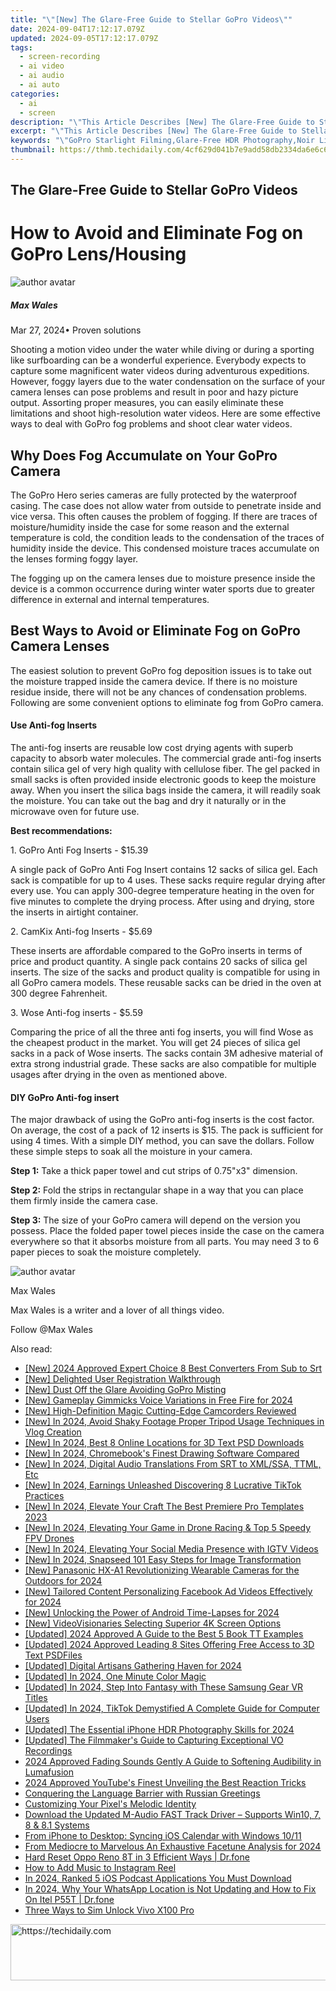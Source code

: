 ```yaml
---
title: "\"[New] The Glare-Free Guide to Stellar GoPro Videos\""
date: 2024-09-04T17:12:17.079Z
updated: 2024-09-05T17:12:17.079Z
tags: 
  - screen-recording
  - ai video
  - ai audio
  - ai auto
categories: 
  - ai
  - screen
description: "\"This Article Describes [New] The Glare-Free Guide to Stellar GoPro Videos\""
excerpt: "\"This Article Describes [New] The Glare-Free Guide to Stellar GoPro Videos\""
keywords: "\"GoPro Starlight Filming,Glare-Free HDR Photography,Noir Lighting Techniques,Clear Skies Capturing,Efficient HDR Settings,Stellar GoPro Cinematics,Brightness Control Guide\""
thumbnail: https://thmb.techidaily.com/4cf629d041b7e9add58db2334da6e6c6bff213af23c974168630105d2e88b454.jpg
---
```


## The Glare-Free Guide to Stellar GoPro Videos

# How to Avoid and Eliminate Fog on GoPro Lens/Housing

![author avatar](https://images.wondershare.com/filmora/article-images/max-wales-author.jpg)

##### Max Wales

 Mar 27, 2024• Proven solutions

 Shooting a motion video under the water while diving or during a sporting like surfboarding can be a wonderful experience. Everybody expects to capture some magnificent water videos during adventurous expeditions. However, foggy layers due to the water condensation on the surface of your camera lenses can pose problems and result in poor and hazy picture output. Assorting proper measures, you can easily eliminate these limitations and shoot high-resolution water videos. Here are some effective ways to deal with GoPro fog problems and shoot clear water videos.

## Why Does Fog Accumulate on Your GoPro Camera

 The GoPro Hero series cameras are fully protected by the waterproof casing. The case does not allow water from outside to penetrate inside and vice versa. This often causes the problem of fogging. If there are traces of moisture/humidity inside the case for some reason and the external temperature is cold, the condition leads to the condensation of the traces of humidity inside the device. This condensed moisture traces accumulate on the lenses forming foggy layer.

 The fogging up on the camera lenses due to moisture presence inside the device is a common occurrence during winter water sports due to greater difference in external and internal temperatures.

## Best Ways to Avoid or Eliminate Fog on GoPro Camera Lenses

 The easiest solution to prevent GoPro fog deposition issues is to take out the moisture trapped inside the camera device. If there is no moisture residue inside, there will not be any chances of condensation problems. Following are some convenient options to eliminate fog from GoPro camera.

#### Use Anti-fog Inserts

 The anti-fog inserts are reusable low cost drying agents with superb capacity to absorb water molecules. The commercial grade anti-fog inserts contain silica gel of very high quality with cellulose fiber. The gel packed in small sacks is often provided inside electronic goods to keep the moisture away. When you insert the silica bags inside the camera, it will readily soak the moisture. You can take out the bag and dry it naturally or in the microwave oven for future use.

**Best recommendations:**

 1\. GoPro Anti Fog Inserts - $15.39

 A single pack of GoPro Anti Fog Insert contains 12 sacks of silica gel. Each sack is compatible for up to 4 uses. These sacks require regular drying after every use. You can apply 300-degree temperature heating in the oven for five minutes to complete the drying process. After using and drying, store the inserts in airtight container.

 2\. CamKix Anti-fog Inserts - $5.69

 These inserts are affordable compared to the GoPro inserts in terms of price and product quantity. A single pack contains 20 sacks of silica gel inserts. The size of the sacks and product quality is compatible for using in all GoPro camera models. These reusable sacks can be dried in the oven at 300 degree Fahrenheit.

 3\. Wose Anti-fog inserts - $5.59

 Comparing the price of all the three anti fog inserts, you will find Wose as the cheapest product in the market. You will get 24 pieces of silica gel sacks in a pack of Wose inserts. The sacks contain 3M adhesive material of extra strong industrial grade. These sacks are also compatible for multiple usages after drying in the oven as mentioned above.

#### DIY GoPro Anti-fog insert

 The major drawback of using the GoPro anti-fog inserts is the cost factor. On average, the cost of a pack of 12 inserts is $15\. The pack is sufficient for using 4 times. With a simple DIY method, you can save the dollars. Follow these simple steps to soak all the moisture in your camera.

**Step 1:** Take a thick paper towel and cut strips of 0.75"x3" dimension.

**Step 2:** Fold the strips in rectangular shape in a way that you can place them firmly inside the camera case.

**Step 3:** The size of your GoPro camera will depend on the version you possess. Place the folded paper towel pieces inside the case on the camera everywhere so that it absorbs moisture from all parts. You may need 3 to 6 paper pieces to soak the moisture completely.

![author avatar](https://images.wondershare.com/filmora/article-images/max-wales-author.jpg)

Max Wales

Max Wales is a writer and a lover of all things video.

Follow @Max Wales


<ins class="adsbygoogle"
     style="display:block"
     data-ad-format="autorelaxed"
     data-ad-client="ca-pub-7571918770474297"
     data-ad-slot="1223367746"></ins>



<ins class="adsbygoogle"
     style="display:block"
     data-ad-client="ca-pub-7571918770474297"
     data-ad-slot="8358498916"
     data-ad-format="auto"
     data-full-width-responsive="true"></ins>


<span class="atpl-alsoreadstyle">Also read:</span>
<div><ul>
<li><a href="https://article-knowledge.techidaily.com/new-2024-approved-expert-choice-8-best-converters-from-sub-to-srt/"><u>[New] 2024 Approved  Expert Choice  8 Best Converters From Sub to Srt</u></a></li>
<li><a href="https://article-knowledge.techidaily.com/new-delighted-user-registration-walkthrough/"><u>[New] Delighted User Registration Walkthrough</u></a></li>
<li><a href="https://article-knowledge.techidaily.com/new-dust-off-the-glare-avoiding-gopro-misting/"><u>[New] Dust Off the Glare  Avoiding GoPro Misting</u></a></li>
<li><a href="https://article-knowledge.techidaily.com/new-gameplay-gimmicks-voice-variations-in-free-fire-for-2024/"><u>[New] Gameplay Gimmicks  Voice Variations in Free Fire for 2024</u></a></li>
<li><a href="https://article-knowledge.techidaily.com/new-high-definition-magic-cutting-edge-camcorders-reviewed/"><u>[New] High-Definition Magic  Cutting-Edge Camcorders Reviewed</u></a></li>
<li><a href="https://facebook-video-footage.techidaily.com/new-in-2024-avoid-shaky-footage-proper-tripod-usage-techniques-in-vlog-creation/"><u>[New] In 2024, Avoid Shaky Footage  Proper Tripod Usage Techniques in Vlog Creation</u></a></li>
<li><a href="https://article-knowledge.techidaily.com/new-in-2024-best-8-online-locations-for-3d-text-psd-downloads/"><u>[New] In 2024, Best 8 Online Locations for 3D Text PSD Downloads</u></a></li>
<li><a href="https://article-knowledge.techidaily.com/new-in-2024-chromebooks-finest-drawing-software-compared/"><u>[New] In 2024, Chromebook's Finest Drawing Software Compared</u></a></li>
<li><a href="https://article-knowledge.techidaily.com/new-in-2024-digital-audio-translations-from-srt-to-xmlssa-ttml-etc/"><u>[New] In 2024, Digital Audio Translations  From SRT to XML/SSA, TTML, Etc</u></a></li>
<li><a href="https://tiktok-clips.techidaily.com/new-in-2024-earnings-unleashed-discovering-8-lucrative-tiktok-practices/"><u>[New] In 2024, Earnings Unleashed  Discovering 8 Lucrative TikTok Practices</u></a></li>
<li><a href="https://article-knowledge.techidaily.com/new-in-2024-elevate-your-craft-the-best-premiere-pro-templates-2023/"><u>[New] In 2024, Elevate Your Craft  The Best Premiere Pro Templates 2023</u></a></li>
<li><a href="https://article-knowledge.techidaily.com/new-in-2024-elevating-your-game-in-drone-racing-and-top-5-speedy-fpv-drones/"><u>[New] In 2024, Elevating Your Game in Drone Racing & Top 5 Speedy FPV Drones</u></a></li>
<li><a href="https://instagram-clips.techidaily.com/new-in-2024-elevating-your-social-media-presence-with-igtv-videos/"><u>[New] In 2024, Elevating Your Social Media Presence with IGTV Videos</u></a></li>
<li><a href="https://article-knowledge.techidaily.com/new-in-2024-snapseed-101-easy-steps-for-image-transformation/"><u>[New] In 2024, Snapseed 101  Easy Steps for Image Transformation</u></a></li>
<li><a href="https://fox-links.techidaily.com/new-panasonic-hx-a1-revolutionizing-wearable-cameras-for-the-outdoors-for-2024/"><u>[New] Panasonic HX-A1  Revolutionizing Wearable Cameras for the Outdoors for 2024</u></a></li>
<li><a href="https://facebook-videos.techidaily.com/new-tailored-content-personalizing-facebook-ad-videos-effectively-for-2024/"><u>[New] Tailored Content  Personalizing Facebook Ad Videos Effectively for 2024</u></a></li>
<li><a href="https://article-knowledge.techidaily.com/new-unlocking-the-power-of-android-time-lapses-for-2024/"><u>[New] Unlocking the Power of Android Time-Lapses for 2024</u></a></li>
<li><a href="https://article-knowledge.techidaily.com/new-videovisionaries-selecting-superior-4k-screen-options/"><u>[New] VideoVisionaries  Selecting Superior 4K Screen Options</u></a></li>
<li><a href="https://article-knowledge.techidaily.com/updated-2024-approved-a-guide-to-the-best-5-book-tt-examples/"><u>[Updated] 2024 Approved  A Guide to the Best 5 Book TT Examples</u></a></li>
<li><a href="https://article-knowledge.techidaily.com/updated-2024-approved-leading-8-sites-offering-free-access-to-3d-text-psdfiles/"><u>[Updated] 2024 Approved  Leading 8 Sites Offering Free Access to 3D Text PSDFiles</u></a></li>
<li><a href="https://facebook-record-videos.techidaily.com/updated-digital-artisans-gathering-haven-for-2024/"><u>[Updated] Digital Artisans Gathering Haven for 2024</u></a></li>
<li><a href="https://article-knowledge.techidaily.com/updated-in-2024-one-minute-color-magic/"><u>[Updated] In 2024, One Minute Color Magic</u></a></li>
<li><a href="https://vp-tips.techidaily.com/updated-in-2024-step-into-fantasy-with-these-samsung-gear-vr-titles/"><u>[Updated] In 2024, Step Into Fantasy with These Samsung Gear VR Titles</u></a></li>
<li><a href="https://tiktok-clips.techidaily.com/updated-in-2024-tiktok-demystified-a-complete-guide-for-computer-users/"><u>[Updated] In 2024, TikTok Demystified  A Complete Guide for Computer Users</u></a></li>
<li><a href="https://article-knowledge.techidaily.com/updated-the-essential-iphone-hdr-photography-skills-for-2024/"><u>[Updated] The Essential iPhone HDR Photography Skills for 2024</u></a></li>
<li><a href="https://screen-mirroring-recording.techidaily.com/updated-the-filmmakers-guide-to-capturing-exceptional-vo-recordings/"><u>[Updated] The Filmmaker's Guide to Capturing Exceptional VO Recordings</u></a></li>
<li><a href="https://some-techniques.techidaily.com/2024-approved-fading-sounds-gently-a-guide-to-softening-audibility-in-lumafusion/"><u>2024 Approved  Fading Sounds Gently  A Guide to Softening Audibility in Lumafusion</u></a></li>
<li><a href="https://facebook-video-footage.techidaily.com/2024-approved-youtubes-finest-unveiling-the-best-reaction-tricks/"><u>2024 Approved  YouTube's Finest  Unveiling the Best Reaction Tricks</u></a></li>
<li><a href="https://mondly-stories.techidaily.com/conquering-the-language-barrier-with-russian-greetings/"><u>Conquering the Language Barrier with Russian Greetings</u></a></li>
<li><a href="https://article-knowledge.techidaily.com/customizing-your-pixels-melodic-identity/"><u>Customizing Your Pixel's Melodic Identity</u></a></li>
<li><a href="https://win-amazing.techidaily.com/download-the-updated-m-audio-fast-track-driver-supports-win10-7-8-and-81-systems/"><u>Download the Updated M-Audio FAST Track Driver – Supports Win10, 7, 8 & 8.1 Systems</u></a></li>
<li><a href="https://win11.techidaily.com/from-iphone-to-desktop-syncing-ios-calendar-with-windows-1011/"><u>From iPhone to Desktop: Syncing iOS Calendar with Windows 10/11</u></a></li>
<li><a href="https://article-knowledge.techidaily.com/from-mediocre-to-marvelous-an-exhaustive-facetune-analysis-for-2024/"><u>From Mediocre to Marvelous  An Exhaustive Facetune Analysis for 2024</u></a></li>
<li><a href="https://techidaily.com/hard-reset-oppo-reno-8t-in-3-efficient-ways-drfone-by-drfone-reset-android-reset-android/"><u>Hard Reset Oppo Reno 8T in 3 Efficient Ways | Dr.fone</u></a></li>
<li><a href="https://article-knowledge.techidaily.com/how-to-add-music-to-instagram-reel/"><u>How to Add Music to Instagram Reel</u></a></li>
<li><a href="https://extra-guidance.techidaily.com/in-2024-ranked-5-ios-podcast-applications-you-must-download/"><u>In 2024, Ranked 5 iOS Podcast Applications You Must Download</u></a></li>
<li><a href="https://location-social.techidaily.com/in-2024-why-your-whatsapp-location-is-not-updating-and-how-to-fix-on-itel-p55t-drfone-by-drfone-virtual-android/"><u>In 2024, Why Your WhatsApp Location is Not Updating and How to Fix On Itel P55T | Dr.fone</u></a></li>
<li><a href="https://sim-unlock.techidaily.com/three-ways-to-sim-unlock-vivo-x100-pro-by-drfone-android/"><u>Three Ways to Sim Unlock Vivo X100 Pro</u></a></li>
</ul></div>

<!-- affiliate ads begin -->
<a href="https://aligracehair.sjv.io/c/5597632/1896560/19272" target="_top" id="1896560">
  <img src="//a.impactradius-go.com/display-ad/19272-1896560" border="0" alt="https://techidaily.com" width="728" height="90"/>
</a>
<img height="0" width="0" src="https://aligracehair.sjv.io/i/5597632/1896560/19272" style="position:absolute;visibility:hidden;" border="0" />
<!-- affiliate ads end -->